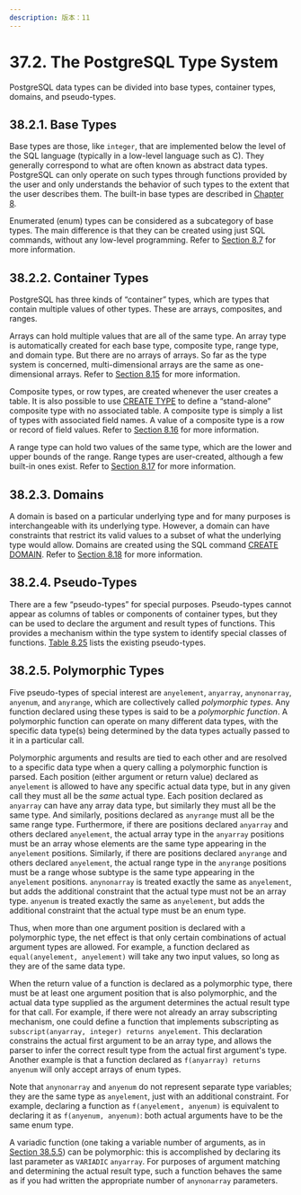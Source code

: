 ```yaml
---
description: 版本：11
---
```


# 37.2. The PostgreSQL Type System

PostgreSQL data types can be divided into base types, container types, domains, and pseudo-types.

## 38.2.1. Base Types

Base types are those, like `integer`, that are implemented below the level of the SQL language (typically in a low-level language such as C). They generally correspond to what are often known as abstract data types. PostgreSQL can only operate on such types through functions provided by the user and only understands the behavior of such types to the extent that the user describes them. The built-in base types are described in [Chapter 8](https://www.postgresql.org/docs/11/datatype.html).

Enumerated (enum) types can be considered as a subcategory of base types. The main difference is that they can be created using just SQL commands, without any low-level programming. Refer to [Section 8.7](https://www.postgresql.org/docs/11/datatype-enum.html) for more information.

## 38.2.2. Container Types

PostgreSQL has three kinds of “container” types, which are types that contain multiple values of other types. These are arrays, composites, and ranges.

Arrays can hold multiple values that are all of the same type. An array type is automatically created for each base type, composite type, range type, and domain type. But there are no arrays of arrays. So far as the type system is concerned, multi-dimensional arrays are the same as one-dimensional arrays. Refer to [Section 8.15](https://www.postgresql.org/docs/11/arrays.html) for more information.

Composite types, or row types, are created whenever the user creates a table. It is also possible to use [CREATE TYPE](https://www.postgresql.org/docs/11/sql-createtype.html) to define a “stand-alone” composite type with no associated table. A composite type is simply a list of types with associated field names. A value of a composite type is a row or record of field values. Refer to [Section 8.16](https://www.postgresql.org/docs/11/rowtypes.html) for more information.

A range type can hold two values of the same type, which are the lower and upper bounds of the range. Range types are user-created, although a few built-in ones exist. Refer to [Section 8.17](https://www.postgresql.org/docs/11/rangetypes.html) for more information.

## 38.2.3. Domains

A domain is based on a particular underlying type and for many purposes is interchangeable with its underlying type. However, a domain can have constraints that restrict its valid values to a subset of what the underlying type would allow. Domains are created using the SQL command [CREATE DOMAIN](https://www.postgresql.org/docs/11/sql-createdomain.html). Refer to [Section 8.18](https://www.postgresql.org/docs/11/domains.html) for more information.

## 38.2.4. Pseudo-Types

There are a few “pseudo-types” for special purposes. Pseudo-types cannot appear as columns of tables or components of container types, but they can be used to declare the argument and result types of functions. This provides a mechanism within the type system to identify special classes of functions. [Table 8.25](https://www.postgresql.org/docs/11/datatype-pseudo.html#DATATYPE-PSEUDOTYPES-TABLE) lists the existing pseudo-types.

## 38.2.5. Polymorphic Types

Five pseudo-types of special interest are `anyelement`, `anyarray`, `anynonarray`, `anyenum`, and `anyrange`, which are collectively called _polymorphic types_. Any function declared using these types is said to be a _polymorphic function_. A polymorphic function can operate on many different data types, with the specific data type(s) being determined by the data types actually passed to it in a particular call.

Polymorphic arguments and results are tied to each other and are resolved to a specific data type when a query calling a polymorphic function is parsed. Each position (either argument or return value) declared as `anyelement` is allowed to have any specific actual data type, but in any given call they must all be the _same_ actual type. Each position declared as `anyarray` can have any array data type, but similarly they must all be the same type. And similarly, positions declared as `anyrange` must all be the same range type. Furthermore, if there are positions declared `anyarray` and others declared `anyelement`, the actual array type in the `anyarray` positions must be an array whose elements are the same type appearing in the `anyelement` positions. Similarly, if there are positions declared `anyrange` and others declared `anyelement`, the actual range type in the `anyrange` positions must be a range whose subtype is the same type appearing in the `anyelement` positions. `anynonarray` is treated exactly the same as `anyelement`, but adds the additional constraint that the actual type must not be an array type. `anyenum` is treated exactly the same as `anyelement`, but adds the additional constraint that the actual type must be an enum type.

Thus, when more than one argument position is declared with a polymorphic type, the net effect is that only certain combinations of actual argument types are allowed. For example, a function declared as `equal(anyelement, anyelement)` will take any two input values, so long as they are of the same data type.

When the return value of a function is declared as a polymorphic type, there must be at least one argument position that is also polymorphic, and the actual data type supplied as the argument determines the actual result type for that call. For example, if there were not already an array subscripting mechanism, one could define a function that implements subscripting as `subscript(anyarray, integer) returns anyelement`. This declaration constrains the actual first argument to be an array type, and allows the parser to infer the correct result type from the actual first argument's type. Another example is that a function declared as `f(anyarray) returns anyenum` will only accept arrays of enum types.

Note that `anynonarray` and `anyenum` do not represent separate type variables; they are the same type as `anyelement`, just with an additional constraint. For example, declaring a function as `f(anyelement, anyenum)` is equivalent to declaring it as `f(anyenum, anyenum)`: both actual arguments have to be the same enum type.

A variadic function (one taking a variable number of arguments, as in [Section 38.5.5](https://www.postgresql.org/docs/11/xfunc-sql.html#XFUNC-SQL-VARIADIC-FUNCTIONS)) can be polymorphic: this is accomplished by declaring its last parameter as `VARIADIC` `anyarray`. For purposes of argument matching and determining the actual result type, such a function behaves the same as if you had written the appropriate number of `anynonarray` parameters.
